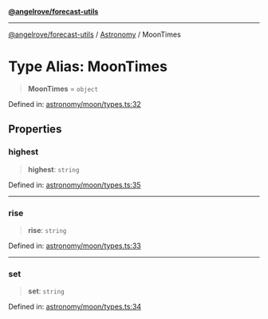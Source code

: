 [**@angelrove/forecast-utils**](../../README.md)

***

[@angelrove/forecast-utils](../../README.md) / [Astronomy](../README.md) / MoonTimes

# Type Alias: MoonTimes

> **MoonTimes** = `object`

Defined in: [astronomy/moon/types.ts:32](https://github.com/angelrove/forecast-utils/blob/c8671c08665caf44781ca994161c6a147044eefe/src/astronomy/moon/types.ts#L32)

## Properties

### highest

> **highest**: `string`

Defined in: [astronomy/moon/types.ts:35](https://github.com/angelrove/forecast-utils/blob/c8671c08665caf44781ca994161c6a147044eefe/src/astronomy/moon/types.ts#L35)

***

### rise

> **rise**: `string`

Defined in: [astronomy/moon/types.ts:33](https://github.com/angelrove/forecast-utils/blob/c8671c08665caf44781ca994161c6a147044eefe/src/astronomy/moon/types.ts#L33)

***

### set

> **set**: `string`

Defined in: [astronomy/moon/types.ts:34](https://github.com/angelrove/forecast-utils/blob/c8671c08665caf44781ca994161c6a147044eefe/src/astronomy/moon/types.ts#L34)
